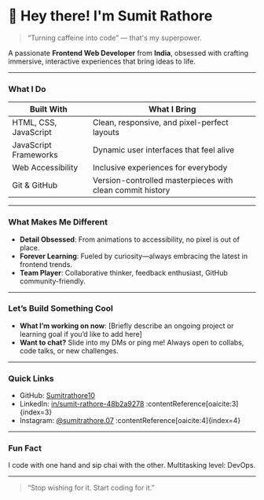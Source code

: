 
# 👋 Hey there! I'm **Sumit Rathore**  

> “Turning caffeine into code” — that's my superpower.

A passionate **Frontend Web Developer** from **India**, obsessed with crafting immersive, interactive experiences that bring ideas to life.

---

###  What I Do

| Built With | What I Bring |
|------------|--------------|
| HTML, CSS, JavaScript | Clean, responsive, and pixel-perfect layouts |
| JavaScript Frameworks | Dynamic user interfaces that feel alive |
|  Web Accessibility | Inclusive experiences for everybody |
| Git & GitHub | Version-controlled masterpieces with clean commit history |

---

###  What Makes Me Different

- **Detail Obsessed**: From animations to accessibility, no pixel is out of place.
- **Forever Learning**: Fueled by curiosity—always embracing the latest in frontend trends.
- **Team Player**: Collaborative thinker, feedback enthusiast, GitHub community-friendly.

---

###  Let’s Build Something Cool

- **What I’m working on now**: [Briefly describe an ongoing project or learning goal if you’d like to add here]
- **Want to chat?** Slide into my DMs or ping me! Always open to collabs, code talks, or new challenges.

---

###  Quick Links

- GitHub: [Sumitrathore10](https://github.com/Sumitrathore10)
- LinkedIn: [in/sumit-rathore-48b2a9278](https://www.linkedin.com/in/sumit-rathore-48b2a9278) :contentReference[oaicite:3]{index=3}  
- Instagram: [@sumitrathore.07](https://www.instagram.com/sumitrathore.07) :contentReference[oaicite:4]{index=4}  

---

###  Fun Fact

I code with one hand and sip chai with the other. Multitasking level: DevOps.

---

> “Stop wishing for it. Start coding for it.”
